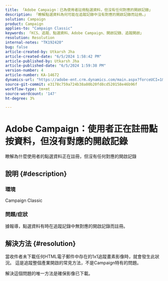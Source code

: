 ```yaml
---
title: 「Adobe Campaign：已為使用者註冊點選資料，但沒有任何對應的開啟記錄」
description: 「瞭解點選資料為何可能在追蹤記錄中沒有對應的開啟記錄而註冊。」
solution: Campaign
product: Campaign
applies-to: "Campaign Classic"
keywords: 「KCS、追蹤、點選資料、Adobe Campaign、開啟記錄、追蹤開啟」
resolution: Resolution
internal-notes: "TK192420"
bug: false
article-created-by: Utkarsh Jha
article-created-date: "6/5/2024 1:58:42 PM"
article-published-by: Utkarsh Jha
article-published-date: "6/5/2024 1:59:38 PM"
version-number: 4
article-number: KA-14672
dynamics-url: "https://adobe-ent.crm.dynamics.com/main.aspx?forceUCI=1&pagetype=entityrecord&etn=knowledgearticle&id=fa3d4cb4-4323-ef11-840a-000d3a37eaf2"
source-git-commit: e3178c759a724b38a80b20fd8cd520158e46b96f
workflow-type: tm+mt
source-wordcount: '147'
ht-degree: 3%

---
```


# Adobe Campaign：使用者正在註冊點按資料，但沒有對應的開啟記錄


瞭解為什麼使用者的點選資料正在註冊，但沒有任何對應的開啟記錄

## 說明 {#description}


### 環境

Campaign Classic

### 問題/症狀

據報導，點選資料有時在追蹤記錄中無對應的開啟記錄而註冊。


## 解決方法 {#resolution}


當收件者未下載任何HTML電子郵件中存在的1x1追蹤畫素影像時，就會發生此狀況。 這是追蹤整個產業開啟的常見方法，不是Campaign特有的問題。

解決這個問題的唯一方法是確保影像已下載。




